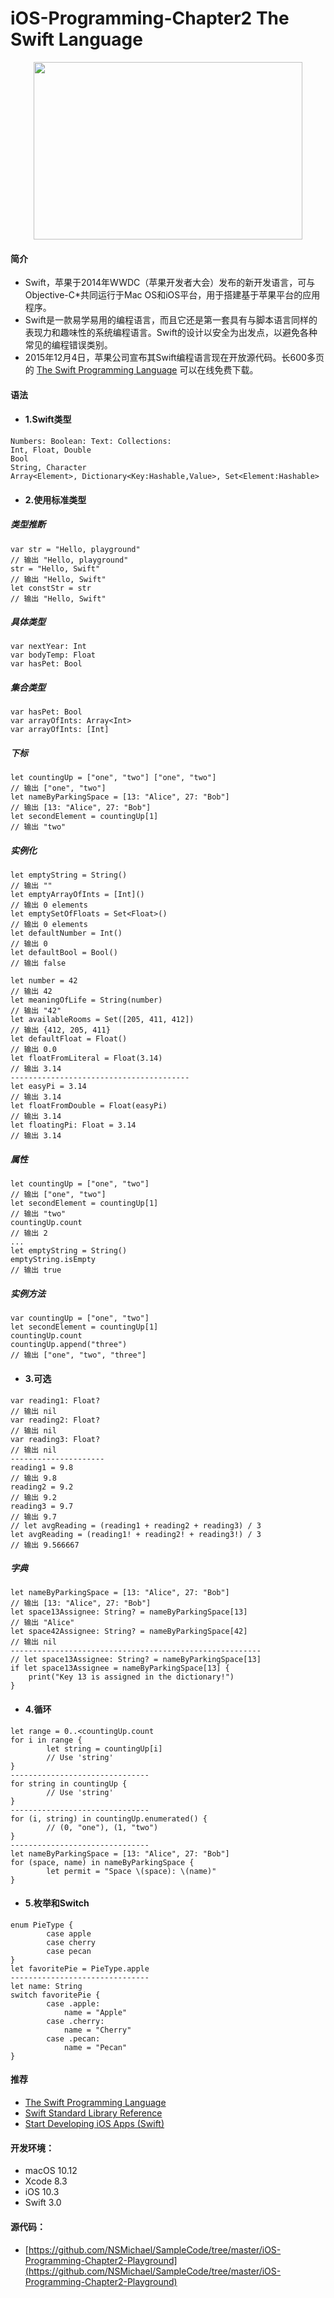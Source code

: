 iOS-Programming-Chapter2 The Swift Language
============

<div align=center>
<img src="../Images/ios-programming-chapter2-1.png" width="430" height="284" />
</div>

#### 简介
- Swift，苹果于2014年WWDC（苹果开发者大会）发布的新开发语言，可与Objective-C*共同运行于Mac OS和iOS平台，用于搭建基于苹果平台的应用程序。
- Swift是一款易学易用的编程语言，而且它还是第一套具有与脚本语言同样的表现力和趣味性的系统编程语言。Swift的设计以安全为出发点，以避免各种常见的编程错误类别。
- 2015年12月4日，苹果公司宣布其Swift编程语言现在开放源代码。长600多页的 [The Swift Programming Language](https://swift.org/getting-started/#installing-swift)  可以在线免费下载。

#### 语法

- #### 1.Swift类型
```
Numbers: Boolean: Text: Collections:Int, Float, DoubleBoolString, CharacterArray<Element>, Dictionary<Key:Hashable,Value>, Set<Element:Hashable>
```

- #### 2.使用标准类型
##### 类型推断
```
var str = "Hello, playground" 
// 输出 "Hello, playground"
str = "Hello, Swift"
// 输出 "Hello, Swift"let constStr = str
// 输出 "Hello, Swift"
```
##### 具体类型
```
var nextYear: Intvar bodyTemp: Floatvar hasPet: Bool
```
##### 集合类型
```
var hasPet: Boolvar arrayOfInts: Array<Int>var arrayOfInts: [Int]
```
##### 下标
```
let countingUp = ["one", "two"] ["one", "two"]
// 输出 ["one", "two"]let nameByParkingSpace = [13: "Alice", 27: "Bob"]
// 输出 [13: "Alice", 27: "Bob"]
let secondElement = countingUp[1]
// 输出 "two"
```
##### 实例化
```
let emptyString = String()
// 输出 ""let emptyArrayOfInts = [Int]()
// 输出 0 elementslet emptySetOfFloats = Set<Float>()
// 输出 0 elements
let defaultNumber = Int()
// 输出 0
let defaultBool = Bool()
// 输出 false
```
```
let number = 42
// 输出 42
let meaningOfLife = String(number)
// 输出 "42"
let availableRooms = Set([205, 411, 412])
// 输出 {412, 205, 411}
let defaultFloat = Float()
// 输出 0.0
let floatFromLiteral = Float(3.14)
// 输出 3.14
----------------------------------------
let easyPi = 3.14
// 输出 3.14
let floatFromDouble = Float(easyPi)
// 输出 3.14
let floatingPi: Float = 3.14
// 输出 3.14
```
##### 属性
```
let countingUp = ["one", "two"]
// 输出 ["one", "two"]
let secondElement = countingUp[1]
// 输出 "two"
countingUp.count
// 输出 2
...
let emptyString = String() 
emptyString.isEmpty
// 输出 true
```
##### 实例方法
```
var countingUp = ["one", "two"] 
let secondElement = countingUp[1] 
countingUp.count 
countingUp.append("three")
// 输出 ["one", "two", "three"]
```

- #### 3.可选
```
var reading1: Float?  
// 输出 nil
var reading2: Float? 
// 输出 nil
var reading3: Float?
// 输出 nil
---------------------
reading1 = 9.8
// 输出 9.8
reading2 = 9.2
// 输出 9.2
reading3 = 9.7
// 输出 9.7
// let avgReading = (reading1 + reading2 + reading3) / 3
let avgReading = (reading1! + reading2! + reading3!) / 3
// 输出 9.566667
```
##### 字典
```
let nameByParkingSpace = [13: "Alice", 27: "Bob"]
// 输出 [13: "Alice", 27: "Bob"]let space13Assignee: String? = nameByParkingSpace[13]
// 输出 "Alice"let space42Assignee: String? = nameByParkingSpace[42]
// 输出 nil
--------------------------------------------------------
// let space13Assignee: String? = nameByParkingSpace[13]if let space13Assignee = nameByParkingSpace[13] {    print("Key 13 is assigned in the dictionary!")}
```
- #### 4.循环
```
let range = 0..<countingUp.countfor i in range {     	let string = countingUp[i]    	// Use 'string'}
-------------------------------
for string in countingUp {    	// Use 'string'}
-------------------------------
for (i, string) in countingUp.enumerated() {    	// (0, "one"), (1, "two")}
-------------------------------
let nameByParkingSpace = [13: "Alice", 27: "Bob"]for (space, name) in nameByParkingSpace {    	let permit = "Space \(space): \(name)"}
```

- #### 5.枚举和Switch
```
enum PieType {    	case apple		case cherry		case pecan 
}
let favoritePie = PieType.apple
-------------------------------
let name: Stringswitch favoritePie {		case .apple:    		name = "Apple"		case .cherry:    		name = "Cherry"		case .pecan:    		name = "Pecan"}
```

#### 推荐
- [The Swift Programming Language](https://developer.apple.com/library/content/documentation/Swift/Conceptual/Swift_Programming_Language/index.html)
- [Swift Standard Library Reference](https://developer.apple.com/reference/swift)
- [Start Developing iOS Apps (Swift)](https://developer.apple.com/library/ios/referencelibrary/GettingStarted/DevelopiOSAppsSwift/index.html)

#### 开发环境：
- macOS 10.12
- Xcode 8.3
- iOS 10.3
- Swift 3.0

#### 源代码：
- [https://github.com/NSMichael/SampleCode/tree/master/iOS-Programming-Chapter2-Playground](https://github.com/NSMichael/SampleCode/tree/master/iOS-Programming-Chapter2-Playground)